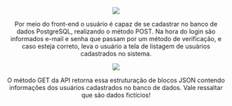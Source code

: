 <div align="center">
  <img src="https://github.com/GuilhermeVRF/Site-CadastroUsuarios/assets/98266333/b53040ef-cc04-4406-a583-05aa7a911f21">
  <p>Por meio do front-end o usuário é capaz de se cadastrar no banco de dados PostgreSQL, realizando o método POST. Na hora do login são informados e-mail e senha
  que passam por um método de verificação, e caso esteja correto, leva o usuário a tela de listagem de usuários cadastrados no sistema.</p>  

  <img src="https://github.com/GuilhermeVRF/Site-CadastroUsuarios/assets/98266333/ddc21904-0421-4346-9740-9e3bbc7be5ed">
  <p>O método GET da API retorna essa estruturação de blocos JSON contendo informações dos usuários cadastrados no banco de dados. Vale ressaltar que são dados fictícios!</p>
</div>
